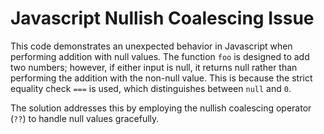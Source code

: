 # Javascript Nullish Coalescing Issue
This code demonstrates an unexpected behavior in Javascript when performing addition with null values.  The function `foo` is designed to add two numbers; however, if either input is null, it returns null rather than performing the addition with the non-null value. This is because the strict equality check `===` is used, which distinguishes between `null` and `0`.

The solution addresses this by employing the nullish coalescing operator (`??`) to handle null values gracefully.